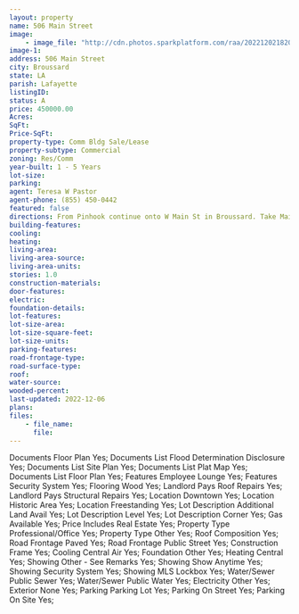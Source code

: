 ```yaml
---
layout: property
name: 506 Main Street 
image:
    - image_file: "http://cdn.photos.sparkplatform.com/raa/20221202182053843430000000.jpg"
image-1:
address: 506 Main Street
city: Broussard
state: LA
parish: Lafayette
listingID: 
status: A
price: 450000.00
Acres: 
SqFt: 
Price-SqFt: 
property-type: Comm Bldg Sale/Lease
property-subtype: Commercial
zoning: Res/Comm
year-built: 1 - 5 Years
lot-size: 
parking: 
agent: Teresa W Pastor
agent-phone: (855) 450-0442
featured: false
directions: From Pinhook continue onto W Main St in Broussard. Take Main St. until the road turns into E Main St. The property will be on the right. Directly across from the Broussard Fire Station.
building-features: 
cooling: 
heating: 
living-area: 
living-area-source: 
living-area-units: 
stories: 1.0
construction-materials: 
door-features: 
electric: 
foundation-details: 
lot-features: 
lot-size-area: 
lot-size-square-feet: 
lot-size-units: 
parking-features: 
road-frontage-type: 
road-surface-type: 
roof: 
water-source: 
wooded-percent: 
last-updated: 2022-12-06
plans: 
files:
    - file_name:
      file:
---
```

Documents	Floor Plan	Yes;
Documents List	Flood Determination Disclosure	Yes;
Documents List	Site Plan	Yes;
Documents List	Plat Map	Yes;
Documents List	Floor Plan	Yes;
Features	Employee Lounge	Yes;
Features	Security System	Yes;
Flooring	Wood	Yes;
Landlord Pays	Roof Repairs	Yes;
Landlord Pays	Structural Repairs	Yes;
Location	Downtown	Yes;
Location	Historic Area	Yes;
Location	Freestanding	Yes;
Lot Description	Additional Land Avail	Yes;
Lot Description	Level	Yes;
Lot Description	Corner	Yes;
Gas	Available	Yes;
Price Includes	Real Estate	Yes;
Property Type	Professional/Office	Yes;
Property Type	Other	Yes;
Roof	Composition	Yes;
Road Frontage	Paved	Yes;
Road Frontage	Public Street	Yes;
Construction	Frame	Yes;
Cooling	Central Air	Yes;
Foundation	Other	Yes;
Heating	Central	Yes;
Showing	Other - See Remarks	Yes;
Showing	Show Anytime	Yes;
Showing	Security System	Yes;
Showing	MLS Lockbox	Yes;
Water/Sewer	Public Sewer	Yes;
Water/Sewer	Public Water	Yes;
Electricity	Other	Yes;
Exterior	None	Yes;
Parking	Parking Lot	Yes;
Parking	On Street	Yes;
Parking	On Site	Yes;

